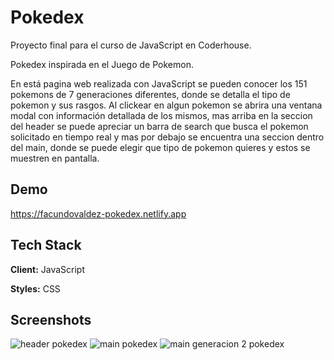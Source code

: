 # Pokedex

Proyecto final para el curso de JavaScript en Coderhouse.

Pokedex inspirada en el Juego de Pokemon. 

En está pagina web realizada con JavaScript se pueden conocer los 151 pokemons de 7 generaciones diferentes, donde se detalla el tipo de pokemon y sus rasgos. Al clickear en algun pokemon se abrira una ventana modal con información detallada de los mismos, mas arriba en la seccion del header se puede apreciar un barra de search que busca el pokemon solicitado en tiempo real y mas por debajo se encuentra una seccion dentro del main, donde se puede elegir que tipo de pokemon quieres y estos se muestren en pantalla.


## Demo

https://facundovaldez-pokedex.netlify.app




## Tech Stack

**Client:** JavaScript

**Styles:** CSS


## Screenshots
![header pokedex](https://github.com/FacuValdezDev/Pokedex-JavaScript-Final/assets/131462142/6b84d39c-f9fc-42f6-8a45-876b4dc70bc7)
![main pokedex](https://github.com/FacuValdezDev/Pokedex-JavaScript-Final/assets/131462142/a0990f90-41be-4114-8f4a-3758d7492cf1)
![main generacion 2 pokedex](https://github.com/FacuValdezDev/Pokedex-JavaScript-Final/assets/131462142/0097b85b-43ce-4400-a209-49b6f1e8459e)
